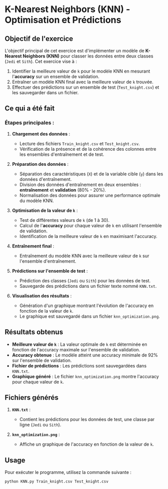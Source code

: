 # K-Nearest Neighbors (KNN) - Optimisation et Prédictions

## Objectif de l'exercice

L'objectif principal de cet exercice est d'implémenter un modèle de **K-Nearest Neighbors (KNN)** pour classer les données entre deux classes (`Jedi` et `Sith`). Cet exercice vise à :
1. Identifier la meilleure valeur de `k` pour le modèle KNN en mesurant l'**accuracy** sur un ensemble de validation.
2. Entraîner un modèle KNN final avec la meilleure valeur de `k` trouvée.
3. Effectuer des prédictions sur un ensemble de test (`Test_knight.csv`) et les sauvegarder dans un fichier.

## Ce qui a été fait

### Étapes principales :

1. **Chargement des données** :
   - Lecture des fichiers `Train_knight.csv` et `Test_knight.csv`.
   - Vérification de la présence et de la cohérence des colonnes entre les ensembles d'entraînement et de test.

2. **Préparation des données** :
   - Séparation des caractéristiques (`X`) et de la variable cible (`y`) dans les données d'entraînement.
   - Division des données d'entraînement en deux ensembles : **entraînement** et **validation** (80% - 20%).
   - Normalisation des données pour assurer une performance optimale du modèle KNN.

3. **Optimisation de la valeur de `k`** :
   - Test de différentes valeurs de `k` (de 1 à 30).
   - Calcul de l'**accuracy** pour chaque valeur de `k` en utilisant l'ensemble de validation.
   - Identification de la meilleure valeur de `k` en maximisant l'accuracy.

4. **Entraînement final** :
   - Entraînement du modèle KNN avec la meilleure valeur de `k` sur l'ensemble d'entraînement.

5. **Prédictions sur l'ensemble de test** :
   - Prédiction des classes (`Jedi` ou `Sith`) pour les données de test.
   - Sauvegarde des prédictions dans un fichier texte nommé `KNN.txt`.

6. **Visualisation des résultats** :
   - Génération d'un graphique montrant l'évolution de l'accuracy en fonction de la valeur de `k`.
   - Le graphique est sauvegardé dans un fichier `knn_optimization.png`.

## Résultats obtenus

- **Meilleure valeur de `k`** : La valeur optimale de `k` est déterminée en fonction de l'accuracy maximale sur l'ensemble de validation.
- **Accuracy obtenue** : Le modèle atteint une accuracy minimale de 92% sur l'ensemble de validation.
- **Fichier de prédictions** : Les prédictions sont sauvegardées dans `KNN.txt`.
- **Graphique généré** : Le fichier `knn_optimization.png` montre l'accuracy pour chaque valeur de `k`.

## Fichiers générés

1. **`KNN.txt`** :
   - Contient les prédictions pour les données de test, une classe par ligne (`Jedi` ou `Sith`).

2. **`knn_optimization.png`** :
   - Affiche un graphique de l'accuracy en fonction de la valeur de `k`.

## Usage

Pour exécuter le programme, utilisez la commande suivante :
```bash
python KNN.py Train_knight.csv Test_knight.csv
```
